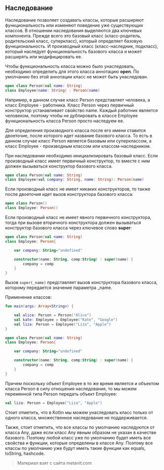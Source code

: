 ## Наследование

Наследование позволяет создавать классы, которые расширяют функциональность или изменяют поведение уже существующих классов. В отношении наследования выделяются два ключевых компонента. Прежде всего это базовый класс (класс-родитель, родительский класс, суперкласс), который определяет базовую функциональность. И производный класс (класс-наследник, подкласс), который наследует функциональность базового класса и может расширять или модифицировать ее.

Чтобы функциональность класса можно было унаследовать, необходимо определить для этого класса аннотацию **open**. По умолчанию без этой аннотации класс не может быть унаследован.

```kotlin
open class Person(val name: String)
class Employee(name: String) : Person(name)
```

Например, в данном случае класс Person представляет человека, а класс Employee - работника. Класс Person через первичный конструктор устанавливает свойство name. Каждый работник является человеком, поэтому чтобы не дублировать в классе Employee функциональность класса Person просто наследуем ее.

Для определения производного класса после его имени ставится двоеточие, после которого идет название базового класса. То есть в данном случае класс Person является базовым или суперклассом, а класс Employee - производным классом или классом-наследником.

При наследовании необходимо инициализировать базовый класс. Если производный класс имеет первичный конструктор, то вместе с ним должен вызываться конструктор базового класса.

```kotlin
open class Person(val name: String)
class Employee(val company: String, name: String): Person(name)
```

Если производный класс не имеет никаких конструкторов, то также после двоеточия идет вызов конструктора базового класса:

```kotlin
open class Person()
class Employee: Person()
```

Если производный класс не имеет явного первичного конструктора, тогда при вызове вторичного конструктора должен вызываться конструктор базового класса через ключевое слово **super**:

```kotlin
open class Person(val name: String)
class Employee: Person{

    var company: String="undefined"

    constructor(name: String, comp:String) : super(name) {
        company = comp
    }
}
```

Вызов `super(_name)` представляет вызов конструктора базового класса, которому передается значение параметра _name.

Применение классов:

```kotlin
fun main(args: Array<String>) {

    val alice: Person = Person("Alice")
    val kate: Employee = Employee("Kate", "Google")
    val liza: Person = Employee("Liza", "Apple")
}

open class Person(val name: String)
class Employee: Person{

    var company: String="undefined"

    constructor(name: String, comp:String) : super(name) {
        company = comp
    }
}
```

Причем поскольку объект Employee в то же время является и объектом класса Person в силу отношения наследования, то мы можем переменной типа Person передать объект Employee:

```kotlin
val liza: Person = Employee("Liza", "Apple")
```

Стоит отметить, что в Kotlin мы можем унаследовать класс только от одного класса, множественное наследование не поддерживается.

Также, стоит отметить, что все классы по умолчанию наследуются от класса Any, даже если класс Any явным образом не указан в качестве базового. Поэтому любой класс уже по умолчанию будет иметь все свойства и функции, которые определены в классе Any. Поэтому все классы по умолчанию уже будут иметь такие функции как equals, toString, hashcode.


> Материал взят с сайта metanit.com